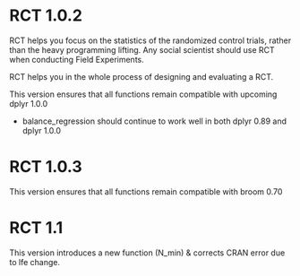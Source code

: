 # RCT 1.0.2
RCT helps you focus on the statistics of the randomized control trials, rather than the heavy programming lifting. Any social scientist should use RCT when conducting Field Experiments.

RCT helps you in the whole process of designing and evaluating a RCT. 

This version ensures that all functions remain compatible with upcoming dplyr 1.0.0
- balance_regression should continue to work well in both dplyr 0.89 and dplyr 1.0.0

# RCT 1.0.3

This version ensures that all functions remain compatible with broom 0.70

# RCT 1.1

This version introduces a new function (N_min) & corrects CRAN error due to lfe change.